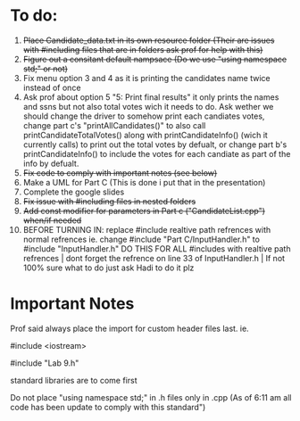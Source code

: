 
# To do: 

1) ~~Place Candidate_data.txt in its own resource folder (Their are issues with #including files that are in folders ask prof for help with this)~~
2) ~~Figure out a consitant default nampsace (Do we use "using namespace std;" or not)~~
3) Fix menu option 3 and 4 as it is printing the candidates name twice instead of once 
4) Ask prof about option 5 "5: Print final results" it only prints the names and ssns but not also total votes wich it needs to do. Ask wether we should change the driver to somehow print each candiates votes, change part c's "printAllCandidates()" to also call printCandidateTotalVotes() along with printCandidateInfo() (wich it currently calls) to print out the total votes by defualt, or change part b's printCandidateInfo() to include the votes for each candiate as part of the info by defualt.
5) ~~Fix code to comply with important notes (see below)~~
6) Make a UML for Part C (This is done i put that in the presentation)
8) Complete the google slides
9) ~~Fix issue with #including files in nested folders~~
10) ~~Add const modifier for parameters in Part c ("CandidateList.cpp") when/if needed~~
11) BEFORE TURNING IN: replace #include realtive path refrences with normal refrences ie. change #include "Part C/InputHandler.h" to #include "InputHandler.h"  DO THIS FOR ALL #includes with realtive path refrences | dont forget the refrence on line 33 of InputHandler.h | If not 100% sure what to do just ask Hadi to do it plz 

# Important Notes
Prof said always place the import for custom header files last. ie.

#include \<iostream\>

#include "Lab 9.h"

standard libraries are to come first

Do not place "using namespace std;" in .h files only in .cpp (As of 6:11 am all code has been update to comply with this standard")
